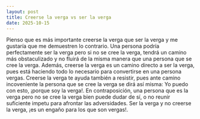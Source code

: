 ```yaml
---
layout: post
title: Creerse la verga vs ser la verga
date: 2025-10-15
---
```


Pienso que es más importante creerse la verga que ser la verga y me gustaría que me demuestren lo contrario.
Una persona podría perfectamente ser la verga pero si no se cree la verga, tendrá un camino más obstaculizado y no fluirá de la misma manera que una persona que se cree la verga. Además, creerse la verga es un camino directo a ser la verga, pues está haciendo todo lo necesario para convertirse en una persona vergas. Creerse la verga te ayuda también a resistir, pues ante camino incoveniente la persona que se cree la verga se dirá así misma: Yo puedo con esto, ¡porque soy la verga!. En contraposición, una persona que es la verga pero no se cree la verga bien puede dudar de sí, o no reunir suficiente impetu para afrontar las adversidades. Ser la verga y no creerse la verga, ¡es un engaño para los que son vergas!.
